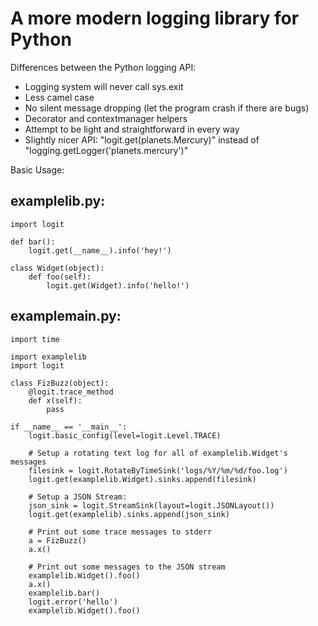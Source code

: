 A more modern logging library for Python
=================================

Differences between the Python logging API:

 * Logging system will never call sys.exit
 * Less camel case
 * No silent message dropping (let the program crash if there are bugs)
 * Decorator and contextmanager helpers
 * Attempt to be light and straightforward in every way
 * Slightly nicer API: "logit.get(planets.Mercury)" instead of "logging.getLogger('planets.mercury')"

Basic Usage:

examplelib.py: 
---
    import logit

    def bar():
        logit.get(__name__).info('hey!')

    class Widget(object):
        def foo(self):
            logit.get(Widget).info('hello!')


examplemain.py:
---
    import time

    import examplelib
    import logit

    class FizBuzz(object):
        @logit.trace_method
        def x(self):
            pass

    if __name__ == '__main__':
        logit.basic_config(level=logit.Level.TRACE)

        # Setup a rotating text log for all of examplelib.Widget's messages
        filesink = logit.RotateByTimeSink('logs/%Y/%m/%d/foo.log')
        logit.get(examplelib.Widget).sinks.append(filesink)

        # Setup a JSON Stream:
        json_sink = logit.StreamSink(layout=logit.JSONLayout())
        logit.get(examplelib).sinks.append(json_sink)

        # Print out some trace messages to stderr
        a = FizBuzz()
        a.x()

        # Print out some messages to the JSON stream
        examplelib.Widget().foo()
        a.x()
        examplelib.bar()
        logit.error('hello')
        examplelib.Widget().foo()
